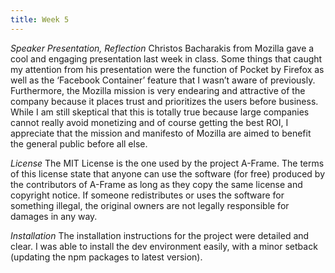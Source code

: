 ```yaml
---
title: Week 5
---
```


_Speaker Presentation, Reflection_
Christos Bacharakis from Mozilla gave a cool and engaging presentation last week in class. Some things that caught my attention from his presentation were the function of Pocket by Firefox as well as the ‘Facebook Container’ feature that I wasn’t aware of previously. Furthermore, the Mozilla mission is very endearing and attractive of the company because it places trust and prioritizes the users before business. While I am still skeptical that this is totally true because large companies cannot really avoid monetizing and of course getting the best ROI, I appreciate that the mission and manifesto of Mozilla are aimed to benefit the general public before all else.

_License_
The MIT License is the one used by the project A-Frame.
The terms of this license state that anyone can use the software (for free) produced by the contributors of A-Frame as long as they copy the same license and copyright notice. If someone redistributes or uses the software for something illegal, the original owners are not legally responsible for damages in any way.

_Installation_
The installation instructions for the project were detailed and clear. I was able to install the dev environment easily, with a minor setback (updating the npm packages to latest version).  
